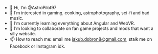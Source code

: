 - 👋 Hi, I’m @AstroPilot97
- 👀 I’m interested in gaming, cooking, astrophotography, sci-fi and bad music.
- 🌱 I’m currently learning everything about Angular and WebVR.
- 💞️ I’m looking to collaborate on fan game projects and mods that want a silly website.
- 📫 How to reach me: email me jakub.dobron8@gmail.com, stalk me on Facebook or Instagram idk.

<!---
AstroPilot97/AstroPilot97 is a ✨ special ✨ repository because its `README.md` (this file) appears on your GitHub profile.
You can click the Preview link to take a look at your changes.
--->

